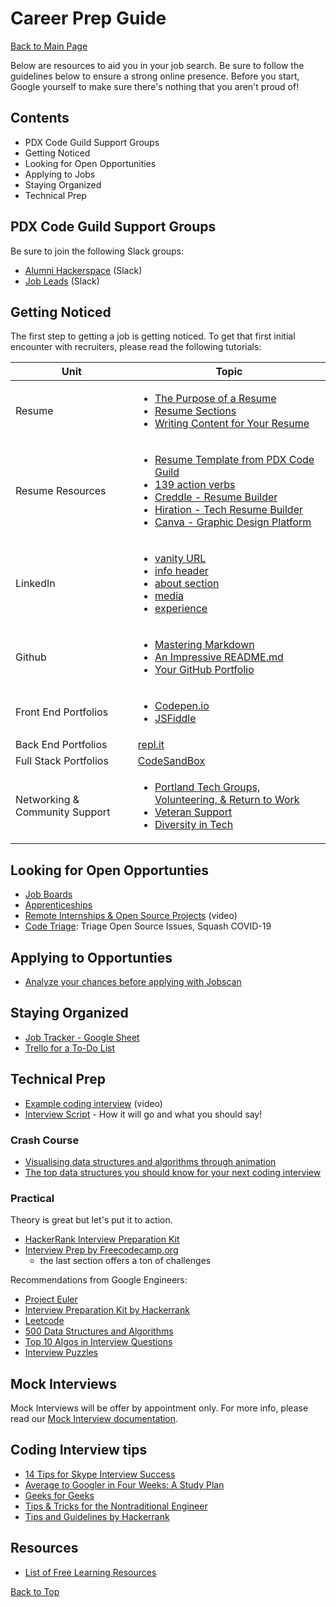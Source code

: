 # Career Prep Guide

[Back to Main Page](/README.md)

<a href="top"></a>Below are resources to aid you in your job search. Be sure to follow the guidelines below to ensure a strong online presence. Before you start, Google yourself to make sure there's nothing that you aren't proud of!

## Contents
- PDX Code Guild Support Groups
- Getting Noticed
- Looking for Open Opportunities
- Applying to Jobs
- Staying Organized
- Technical Prep

## PDX Code Guild Support Groups
Be sure to join the following Slack groups:
- [Alumni Hackerspace](https://portlandcodeguild.slack.com/archives/C010L9P9A4Q) (Slack)
- [Job Leads](https://portlandcodeguild.slack.com/archives/C1CFFULCE) (Slack)

## <a href="getting-noticed"></a>Getting Noticed

The first step to getting a job is getting noticed. To get that first initial encounter with recruiters, please read the following tutorials:

| Unit | Topic |
| ---- | -------- |
| Resume | <ul><li>[The Purpose of a Resume](/purpose.md)</li><li>[Resume Sections](/sections.md)</li><li>[Writing Content for Your Resume](/content.md)</li></ul>
| Resume Resources| <ul><li>[Resume Template from PDX Code Guild](https://docs.google.com/document/d/1XQm8zTHvvz-_ldEifbvAUPXgGbZYwbAUnTuSyIvaCgQ/edit)</li><li>[139 action verbs](https://www.indeed.com/career-advice/resumes-cover-letters/action-verbs-to-make-your-resume-stand-out?from=careeradvice-US)</li><li>[Creddle - Resume Builder](http://creddle.io/)</li><li>[Hiration - Tech Resume Builder](https://www.hiration.com/)</li><li>[Canva - Graphic Design Platform](https://www.canva.com/)</li></ul>
| LinkedIn | <ul><li>[vanity URL](/linkedin/vanity_url.md)</li><li>[info header](/linkedin/info_header.md)</li><li>[about section](/linkedin/about.md)</li><li>[media](/linkedin/media.md)</li><li>[experience](/linkedin/experience.md)</li></ul>
| Github | <ul><li>[Mastering Markdown](https://github.com/PdxCodeGuild/career-guide/blob/master/markdown/markdown.md)</li><li>[An Impressive README.md](https://github.com/PdxCodeGuild/career-guide/blob/master/github/readmes.md)</li><li>[Your GitHub Portfolio](github/github-portfolio.md)</li></ul>
| Front End Portfolios| <ul><li>[Codepen.io](http://codepen.io/)</li><li>[JSFiddle](https://jsfiddle.net/)</li></ul>|
| Back End Portfolios| [repl.it](http://repl.it/) |
| Full Stack Portfolios| [CodeSandBox](https://codesandbox.io/)|
| Networking & Community Support | <ul><li>[Portland Tech Groups, Volunteering, & Return to Work]()</li><li>[Veteran Support]()</li><li>[Diversity in Tech]()</li></ul> |

## <a href="looking"></a>Looking for Open Opportunties
- [Job Boards](applying-to-jobs/job-boards.md)
- [Apprenticeships](applying-to-jobs/apprenticeships.md)
- [Remote Internships & Open Source Projects](https://www.facebook.com/womeninwebdev/videos/215052119638987/?hc_location=ufi) (video)
- [Code Triage](https://www.codetriage.com/?fbclid=IwAR3sEWU2MJLP8SY_gbanZb3Cl9hTJmswl59M4yWMju8EB2bG5c_7xXrtBK8): Triage Open Source Issues, Squash COVID-19

## <a href="applying"></a>Applying to Opportunties
- [Analyze your chances before applying with Jobscan](applying-to-jobs/jobscan.md)

## <a href="organize"></a>Staying Organized
- [Job Tracker - Google Sheet](https://docs.google.com/spreadsheets/d/1v4NXFGfQ5p-OH_WLgXusKAoLg8kSDi90H6ylJyBlYaE/edit?usp=sharing)
- [Trello for a To-Do List](http://trello.com/)

## <a href="technical-prep"></a>Technical Prep
- [Example coding interview](https://www.youtube.com/watch?v=XKu_SEDAykw) (video)
- [Interview Script](interview-prep/interview_script.md) - How it will go and what you should say!

### Crash Course
- [Visualising data structures and algorithms through animation](https://visualgo.net/en)
- [The top data structures you should know for your next coding interview](https://www.freecodecamp.org/news/the-top-data-structures-you-should-know-for-your-next-coding-interview-36af0831f5e3/)

### Practical
Theory is great but let's put it to action.
- [HackerRank Interview Preparation Kit](https://www.hackerrank.com/interview/interview-preparation-kit)
- [Interview Prep by Freecodecamp.org](https://www.freecodecamp.org/learn/)
  - the last section offers a ton of challenges

Recommendations from Google Engineers:
- [Project Euler](https://projecteuler.net/)
- [Interview Preparation Kit by Hackerrank](https://www.hackerrank.com/interview/interview-preparation-kit)
- [Leetcode](https://leetcode.com/)
- [500 Data Structures and Algorithms](https://www.quora.com/q/kqxqbzywcunzbyyp/500-Data-Structures-and-Algorithms-interview-questions-and-their-solutions)
- [Top 10 Algos in Interview Questions](https://www.geeksforgeeks.org/top-10-algorithms-in-interview-questions/)
- [Interview Puzzles](https://www.geeksforgeeks.org/category/puzzles/)

## Mock Interviews
Mock Interviews will be offer by appointment only. For more info, please read our [Mock Interview documentation](mock-interviews.md).

## <a href="tips"></a>Coding Interview tips
- [14 Tips for Skype Interview Success](https://www.inhersight.com/blog/interview/skype-interview-tips?utm_campaign=website&utm_source=ihs-sendgrid&utm_medium=email&_n=72258545)
- [Average to Googler in Four Weeks: A Study Plan](https://www.linkedin.com/pulse/average-googler-four-weeks-study-plan-milad-naseri/?trk=v-feed)
- [Geeks for Geeks](https://www.geeksforgeeks.org/)
- [Tips & Tricks for the Nontraditional Engineer](https://peopleofcolorintech.com/articles/crushing-coding-interviews-tips-tricks-for-the-nontraditional-engineer/)
- [Tips and Guidelines by Hackerrank](https://www.hackerrank.com/interview/interview-preparation-kit/tips-and-guidelines/videos)


## <a href="resources"></a>Resources
- [List of Free Learning Resources](https://ebookfoundation.github.io/free-programming-books/)

[Back to Top](#top)
